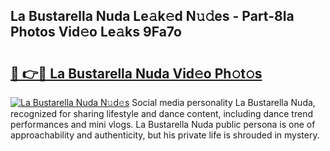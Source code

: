 ## La Bustarella Nuda Le𝚊k𝚎d N𝚞𝚍es - Part-8Ia Photos Vid𝚎o Le𝚊ks 9Fa7o

# <h2><a href="http://fbea864.evod.top/?m=La+Bustarella+Nuda">🔗 👉🔴 La Bustarella Nuda Vid𝚎o Ph𝚘t𝚘s</a></h2>

[![La Bustarella Nuda N𝚞d𝚎s](https://i.imgur.com/8V9OHl7.gif)](http://fbea864.evod.top/?m=La+Bustarella+Nuda)
Social media personality La Bustarella Nuda, recognized for sharing lifestyle and dance content, including dance trend performances and mini vlogs. La Bustarella Nuda public persona is one of approachability and authenticity, but his private life is shrouded in mystery. 
